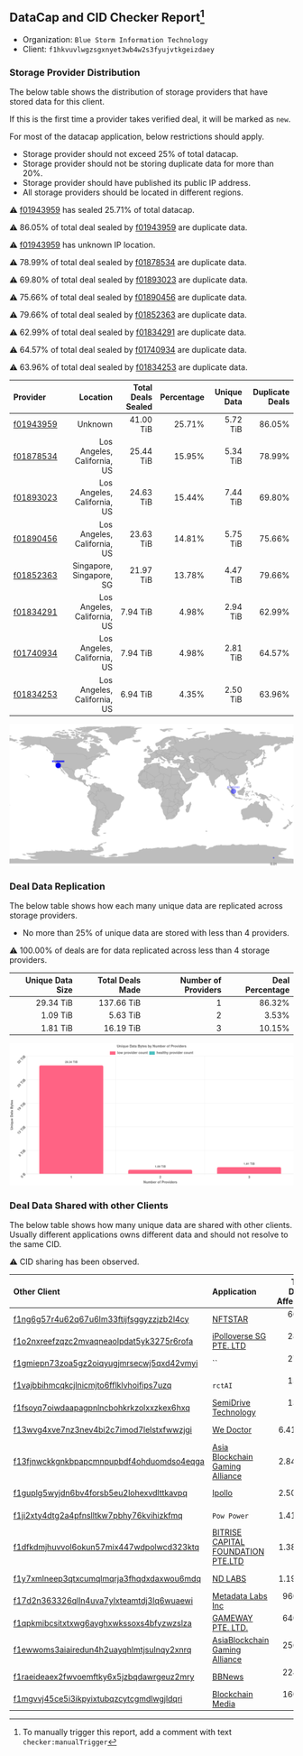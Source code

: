 ## DataCap and CID Checker Report[^1]
 - Organization: `Blue Storm Information Technology`
 - Client: `f1hkvuvlwgzsgxnyet3wb4w2s3fyujvtkgeizdaey`
### Storage Provider Distribution
The below table shows the distribution of storage providers that have stored data for this client.

If this is the first time a provider takes verified deal, it will be marked as `new`.

For most of the datacap application, below restrictions should apply.
 - Storage provider should not exceed 25% of total datacap.
 - Storage provider should not be storing duplicate data for more than 20%.
 - Storage provider should have published its public IP address.
 - All storage providers should be located in different regions.

⚠️ [f01943959](https://filfox.info/en/address/f01943959) has sealed 25.71% of total datacap.

⚠️ 86.05% of total deal sealed by [f01943959](https://filfox.info/en/address/f01943959) are duplicate data.

⚠️ [f01943959](https://filfox.info/en/address/f01943959) has unknown IP location.

⚠️ 78.99% of total deal sealed by [f01878534](https://filfox.info/en/address/f01878534) are duplicate data.

⚠️ 69.80% of total deal sealed by [f01893023](https://filfox.info/en/address/f01893023) are duplicate data.

⚠️ 75.66% of total deal sealed by [f01890456](https://filfox.info/en/address/f01890456) are duplicate data.

⚠️ 79.66% of total deal sealed by [f01852363](https://filfox.info/en/address/f01852363) are duplicate data.

⚠️ 62.99% of total deal sealed by [f01834291](https://filfox.info/en/address/f01834291) are duplicate data.

⚠️ 64.57% of total deal sealed by [f01740934](https://filfox.info/en/address/f01740934) are duplicate data.

⚠️ 63.96% of total deal sealed by [f01834253](https://filfox.info/en/address/f01834253) are duplicate data.

| Provider                                              |                    Location | Total Deals Sealed | Percentage | Unique Data | Duplicate Deals |
| :---------------------------------------------------- | --------------------------: | -----------------: | ---------: | ----------: | --------------: |
| [f01943959](https://filfox.info/en/address/f01943959) |                     Unknown |          41.00 TiB |     25.71% |    5.72 TiB |          86.05% |
| [f01878534](https://filfox.info/en/address/f01878534) | Los Angeles, California, US |          25.44 TiB |     15.95% |    5.34 TiB |          78.99% |
| [f01893023](https://filfox.info/en/address/f01893023) | Los Angeles, California, US |          24.63 TiB |     15.44% |    7.44 TiB |          69.80% |
| [f01890456](https://filfox.info/en/address/f01890456) | Los Angeles, California, US |          23.63 TiB |     14.81% |    5.75 TiB |          75.66% |
| [f01852363](https://filfox.info/en/address/f01852363) |    Singapore, Singapore, SG |          21.97 TiB |     13.78% |    4.47 TiB |          79.66% |
| [f01834291](https://filfox.info/en/address/f01834291) | Los Angeles, California, US |           7.94 TiB |      4.98% |    2.94 TiB |          62.99% |
| [f01740934](https://filfox.info/en/address/f01740934) | Los Angeles, California, US |           7.94 TiB |      4.98% |    2.81 TiB |          64.57% |
| [f01834253](https://filfox.info/en/address/f01834253) | Los Angeles, California, US |           6.94 TiB |      4.35% |    2.50 TiB |          63.96% |

![Provider Distribution](https://raw.githubusercontent.com/data-preservation-programs/filplus-checker-assets/main/filecoin-project/filecoin-plus-large-datasets/issues/323/1671094902683.png)
### Deal Data Replication
The below table shows how each many unique data are replicated across storage providers.
- No more than 25% of unique data are stored with less than 4 providers.

⚠️ 100.00% of deals are for data replicated across less than 4 storage providers.

| Unique Data Size | Total Deals Made | Number of Providers | Deal Percentage |
| ---------------: | ---------------: | ------------------: | --------------: |
|        29.34 TiB |       137.66 TiB |                   1 |          86.32% |
|         1.09 TiB |         5.63 TiB |                   2 |           3.53% |
|         1.81 TiB |        16.19 TiB |                   3 |          10.15% |

![Replication Distribution](https://raw.githubusercontent.com/data-preservation-programs/filplus-checker-assets/main/filecoin-project/filecoin-plus-large-datasets/issues/323/1671094903430.png)
### Deal Data Shared with other Clients
The below table shows how many unique data are shared with other clients.
Usually different applications owns different data and should not resolve to the same CID.

⚠️ CID sharing has been observed.

| Other Client                                                                                                          | Application                                                                                                        | Total Deals Affected | Unique CIDs |        Verifier |
| :-------------------------------------------------------------------------------------------------------------------- | :----------------------------------------------------------------------------------------------------------------- | -------------------: | ----------: | --------------: |
| [f1ng6g57r4u62q67u6lm33ftijfsggyzzjzb2l4cy](https://filfox.info/en/address/f1ng6g57r4u62q67u6lm33ftijfsggyzzjzb2l4cy) | [NFTSTAR](https://github.com/filecoin-project/filecoin-plus-large-datasets/issues/960)                             |            66.00 TiB |         423 | LDN v3 multisig |
| [f1o2nxreefzqzc2mvaqneaolpdat5yk3275r6rofa](https://filfox.info/en/address/f1o2nxreefzqzc2mvaqneaolpdat5yk3275r6rofa) | [iPolloverse SG PTE\. LTD](https://github.com/filecoin-project/filecoin-plus-large-datasets/issues/767)            |            28.19 TiB |         233 | LDN v3 multisig |
| [f1gmiepn73zoa5gz2oiqyugjmrsecwj5qxd42vmyi](https://filfox.info/en/address/f1gmiepn73zoa5gz2oiqyugjmrsecwj5qxd42vmyi) | ``                                                                                                                 |            27.22 TiB |         159 | LDN v3 multisig |
| [f1vajbbihmcqkcjlnicmjto6fflklvhoifips7uzq](https://filfox.info/en/address/f1vajbbihmcqkcjlnicmjto6fflklvhoifips7uzq) | `rctAI`                                                                                                            |            15.28 TiB |         122 | LDN v3 multisig |
| [f1fsoyq7oiwdaapagpnlncbohkrkzolxxzkex6hxq](https://filfox.info/en/address/f1fsoyq7oiwdaapagpnlncbohkrkzolxxzkex6hxq) | [SemiDrive Technology](https://github.com/filecoin-project/filecoin-plus-large-datasets/issues/911)                |            13.69 TiB |         139 | LDN v3 multisig |
| [f13wvg4xve7nz3nev4bi2c7imod7lelstxfwwzjgi](https://filfox.info/en/address/f13wvg4xve7nz3nev4bi2c7imod7lelstxfwwzjgi) | [We Doctor](https://github.com/filecoin-project/filecoin-plus-large-datasets/issues/962)                           |             6.41 TiB |          50 | LDN v3 multisig |
| [f13fjnwckkgnkbpapcmnpupbdf4ohduomdso4eqga](https://filfox.info/en/address/f13fjnwckkgnkbpapcmnpupbdf4ohduomdso4eqga) | [Asia Blockchain Gaming Alliance](https://github.com/filecoin-project/filecoin-plus-large-datasets/issues/872)     |             2.84 TiB |          20 | LDN v3 multisig |
| [f1guplg5wyjdn6bv4forsb5eu2lohexvdlttkavpq](https://filfox.info/en/address/f1guplg5wyjdn6bv4forsb5eu2lohexvdlttkavpq) | [Ipollo](https://github.com/filecoin-project/filecoin-plus-large-datasets/issues/168)                              |             2.50 TiB |          14 |       LDN # 168 |
| [f1ji2xty4dtg2a4pfnslltkw7pbhy76kvihizkfmq](https://filfox.info/en/address/f1ji2xty4dtg2a4pfnslltkw7pbhy76kvihizkfmq) | `Pow Power`                                                                                                        |             1.41 TiB |           6 | LDN v3 multisig |
| [f1dfkdmjhuvvol6okun57mix447wdpolwcd323ktq](https://filfox.info/en/address/f1dfkdmjhuvvol6okun57mix447wdpolwcd323ktq) | [BITRISE CAPITAL FOUNDATION PTE\.LTD](https://github.com/filecoin-project/filecoin-plus-large-datasets/issues/139) |             1.38 TiB |          11 |       LDN # 139 |
| [f1y7xmlneep3qtxcumqlmqrja3fhqdxdaxwou6mdq](https://filfox.info/en/address/f1y7xmlneep3qtxcumqlmqrja3fhqdxdaxwou6mdq) | [ND LABS](https://github.com/filecoin-project/filecoin-plus-large-datasets/issues/109)                             |             1.19 TiB |           8 |       LDN # 109 |
| [f17d2n363326qlln4uva7ylxteamtdj3lq6wuaewi](https://filfox.info/en/address/f17d2n363326qlln4uva7ylxteamtdj3lq6wuaewi) | [Metadata Labs Inc](https://github.com/filecoin-project/filecoin-plus-large-datasets/issues/200)                   |           960.00 GiB |           7 |       LDN # 200 |
| [f1qpkmibcsitxtxwg6ayghxwkssoxs4bfyzwzslza](https://filfox.info/en/address/f1qpkmibcsitxtxwg6ayghxwkssoxs4bfyzwzslza) | [GAMEWAY PTE\. LTD\.](https://github.com/filecoin-project/filecoin-plus-large-datasets/issues/158)                 |           640.00 GiB |           2 |       LDN # 158 |
| [f1ewwoms3aiairedun4h2uayqhlmtjsulnqy2xnrq](https://filfox.info/en/address/f1ewwoms3aiairedun4h2uayqhlmtjsulnqy2xnrq) | [AsiaBlockchain Gaming Alliance](https://github.com/filecoin-project/filecoin-plus-large-datasets/issues/179)      |           256.00 GiB |           2 |       LDN # 179 |
| [f1raeideaex2fwvoemftky6x5jzbqdawrgeuz2mry](https://filfox.info/en/address/f1raeideaex2fwvoemftky6x5jzbqdawrgeuz2mry) | [BBNews](https://github.com/filecoin-project/filecoin-plus-large-datasets/issues/218)                              |           224.00 GiB |           2 |       LDN # 218 |
| [f1mgvvj45ce5i3ikpyixtubqzcytcgmdlwgjldqri](https://filfox.info/en/address/f1mgvvj45ce5i3ikpyixtubqzcytcgmdlwgjldqri) | [Blockchain Media](https://github.com/filecoin-project/filecoin-plus-large-datasets/issues/1048)                   |           160.00 GiB |           1 | LDN v3 multisig |

[^1]: To manually trigger this report, add a comment with text `checker:manualTrigger`
